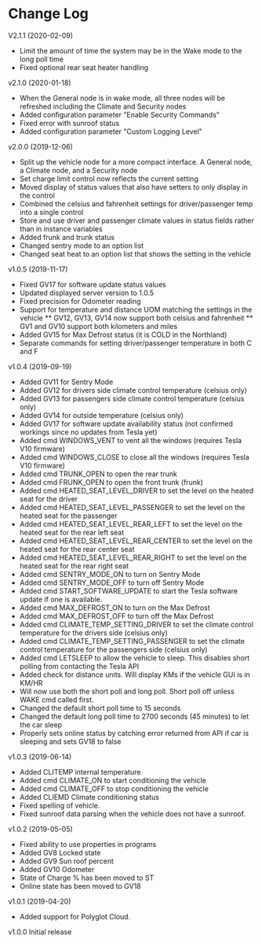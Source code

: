 # Change Log

V2.1.1 (2020-02-09)
* Limit the amount of time the system may be in the Wake mode to the long poll time
* Fixed optional rear seat heater handling

v2.1.0 (2020-01-18)
* When the General node is in wake mode, all three nodes will be refreshed including the Climate and Security nodes
* Added configuration parameter "Enable Security Commands"
* Fixed error with sunroof status
* Added configuration parameter "Custom Logging Level"

v2.0.0 (2019-12-06)
* Split up the vehicle node for a more compact interface.  A General node, a Climate node, and a Security node
* Set charge limit control now reflects the current setting
* Moved display of status values that also have setters to only display in the control
* Combined the celsius and fahrenheit settings for driver/passenger temp into a single control
* Store and use driver and passenger climate values in status fields rather than in instance variables
* Added frunk and trunk status
* Changed sentry mode to an option list
* Changed seat heat to an option list that shows the setting in the vehicle

v1.0.5 (2019-11-17)
* Fixed GV17 for software update status values
* Updated displayed server version to 1.0.5
* Fixed precision for Odometer reading
* Support for temperature and distance UOM matching the settings in the vehicle
** GV12, GV13, GV14 now support both celsius and fahrenheit
** GV1 and GV10 support both kilometers and miles
* Added GV15 for Max Defrost status (it is COLD in the Northland)
* Separate commands for setting driver/passenger temperature in both C and F

v1.0.4 (2019-09-19)

* Added GV11 for Sentry Mode
* Added GV12 for drivers side climate control temperature (celsius only)
* Added GV13 for passengers side climate control temperature (celsius only)
* Added GV14 for outside temperature (celsius only)
* Added GV17 for software update availability status (not confirmed workings since no updates from Tesla yet)
* Added cmd WINDOWS_VENT to vent all the windows (requires Tesla V10 firmware)
* Added cmd WINDOWS_CLOSE to close all the windows (requires Tesla V10 firmware)
* Added cmd TRUNK_OPEN to open the rear trunk
* Added cmd FRUNK_OPEN to open the front trunk (frunk)
* Added cmd HEATED_SEAT_LEVEL_DRIVER to set the level on the heated seat for the driver
* Added cmd HEATED_SEAT_LEVEL_PASSENGER to set the level on the heated seat for the passenger
* Added cmd HEATED_SEAT_LEVEL_REAR_LEFT to set the level on the heated seat for the rear left seat
* Added cmd HEATED_SEAT_LEVEL_REAR_CENTER to set the level on the heated seat for the rear center seat
* Added cmd HEATED_SEAT_LEVEL_REAR_RIGHT to set the level on the heated seat for the rear right seat
* Added cmd SENTRY_MODE_ON to turn on Sentry Mode
* Added cmd SENTRY_MODE_OFF to turn off Sentry Mode
* Added cmd START_SOFTWARE_UPDATE to start the Tesla software update if one is available.
* Added cmd MAX_DEFROST_ON to turn on the Max Defrost
* Added cmd MAX_DEFROST_OFF to turn off the Max Defrost
* Added cmd CLIMATE_TEMP_SETTING_DRIVER to set the climate control temperature for the drivers side (celsius only)
* Added cmd CLIMATE_TEMP_SETTING_PASSENGER to set the climate control temperature for the passengers side (celsius only)
* Added cmd LETSLEEP to allow the vehicle to sleep. This disables short polling from contacting the Tesla API
* Added check for distance units. Will display KMs if the vehicle GUI is in KM/HR
* Will now use both the short poll and long poll. Short poll off unless WAKE cmd called first.
* Changed the default short poll time to 15 seconds
* Changed the default long poll time to 2700 seconds (45 minutes) to let the car sleep
* Properly sets online status by catching error returned from API if car is sleeping and sets GV18 to false

v1.0.3 (2019-06-14)
* Added CLITEMP internal temperature
* Added cmd CLIMATE_ON to start conditioning the vehicle
* Added cmd CLIMATE_OFF to stop conditioning the vehicle
* Added CLIEMD Climate conditioning status
* Fixed spelling of vehicle.
* Fixed sunroof data parsing when the vehicle does not have a sunroof. 

v1.0.2 (2019-05-05)
* Fixed ability to use properties in programs
* Added GV8 Locked state
* Added GV9 Sun roof percent
* Added GV10 Odometer
* State of Charge % has been moved to ST 
* Online state has been moved to GV18

v1.0.1 (2019-04-20)
* Added support for Polyglot Cloud.

v1.0.0 Initial release


